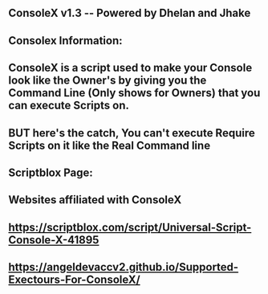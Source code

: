 ConsoleX v1.3 -- Powered by Dhelan and Jhake
-
Consolex Information:
-
ConsoleX is a script used to make your Console look like the Owner's by  giving you the Command Line
(Only shows for Owners) that you can execute Scripts on.
-
BUT here's the catch, You can't execute Require Scripts on it like the Real Command line
-
Scriptblox Page:
-
Websites affiliated with ConsoleX
-
https://scriptblox.com/script/Universal-Script-Console-X-41895
-
https://angeldevaccv2.github.io/Supported-Exectours-For-ConsoleX/
-
